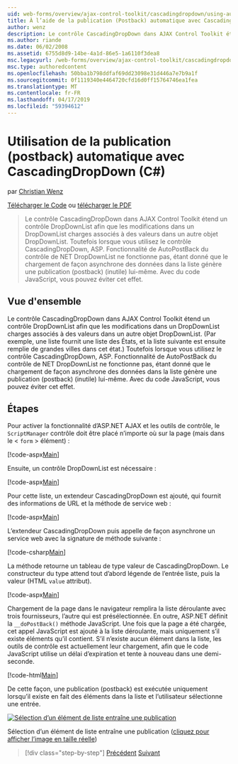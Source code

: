 ```yaml
---
uid: web-forms/overview/ajax-control-toolkit/cascadingdropdown/using-auto-postback-with-cascadingdropdown-cs
title: À l’aide de la publication (Postback) automatique avec CascadingDropDown (c#) | Microsoft Docs
author: wenz
description: Le contrôle CascadingDropDown dans AJAX Control Toolkit étend un contrôle DropDownList afin que les modifications dans un DropDownList charges associés à des valeurs dans anoth...
ms.author: riande
ms.date: 06/02/2008
ms.assetid: 6755d8d9-14be-4a1d-86e5-1a6110f3dea8
msc.legacyurl: /web-forms/overview/ajax-control-toolkit/cascadingdropdown/using-auto-postback-with-cascadingdropdown-cs
msc.type: authoredcontent
ms.openlocfilehash: 50bba1b798ddfaf69dd23098e31d446a7e7b9a1f
ms.sourcegitcommit: 0f1119340e4464720cfd16d0ff15764746ea1fea
ms.translationtype: MT
ms.contentlocale: fr-FR
ms.lasthandoff: 04/17/2019
ms.locfileid: "59394612"
---
```

# <a name="using-auto-postback-with-cascadingdropdown-c"></a>Utilisation de la publication (postback) automatique avec CascadingDropDown (C#)

par [Christian Wenz](https://github.com/wenz)

[Télécharger le Code](http://download.microsoft.com/download/9/0/7/907760b1-2c60-4f81-aeb6-ca416a573b0d/cascadingdropdown3.cs.zip) ou [télécharger le PDF](http://download.microsoft.com/download/2/d/c/2dc10e34-6983-41d4-9c08-f78f5387d32b/cascadingdropdown3CS.pdf)

> Le contrôle CascadingDropDown dans AJAX Control Toolkit étend un contrôle DropDownList afin que les modifications dans un DropDownList charges associés à des valeurs dans un autre objet DropDownList. Toutefois lorsque vous utilisez le contrôle CascadingDropDown, ASP. Fonctionnalité de AutoPostBack du contrôle de NET DropDownList ne fonctionne pas, étant donné que le chargement de façon asynchrone des données dans la liste génère une publication (postback) (inutile) lui-même. Avec du code JavaScript, vous pouvez éviter cet effet.


## <a name="overview"></a>Vue d'ensemble

Le contrôle CascadingDropDown dans AJAX Control Toolkit étend un contrôle DropDownList afin que les modifications dans un DropDownList charges associés à des valeurs dans un autre objet DropDownList. (Par exemple, une liste fournit une liste des États, et la liste suivante est ensuite remplie de grandes villes dans cet état.) Toutefois lorsque vous utilisez le contrôle CascadingDropDown, ASP. Fonctionnalité de AutoPostBack du contrôle de NET DropDownList ne fonctionne pas, étant donné que le chargement de façon asynchrone des données dans la liste génère une publication (postback) (inutile) lui-même. Avec du code JavaScript, vous pouvez éviter cet effet.

## <a name="steps"></a>Étapes

Pour activer la fonctionnalité d’ASP.NET AJAX et les outils de contrôle, le `ScriptManager` contrôle doit être placé n’importe où sur la page (mais dans le &lt; `form` &gt; élément) :

[!code-aspx[Main](using-auto-postback-with-cascadingdropdown-cs/samples/sample1.aspx)]

Ensuite, un contrôle DropDownList est nécessaire :

[!code-aspx[Main](using-auto-postback-with-cascadingdropdown-cs/samples/sample2.aspx)]

Pour cette liste, un extendeur CascadingDropDown est ajouté, qui fournit des informations de URL et la méthode de service web :

[!code-aspx[Main](using-auto-postback-with-cascadingdropdown-cs/samples/sample3.aspx)]

L’extendeur CascadingDropDown puis appelle de façon asynchrone un service web avec la signature de méthode suivante :

[!code-csharp[Main](using-auto-postback-with-cascadingdropdown-cs/samples/sample4.cs)]

La méthode retourne un tableau de type valeur de CascadingDropDown. Le constructeur du type attend tout d’abord légende de l’entrée liste, puis la valeur (HTML `value` attribut).

[!code-aspx[Main](using-auto-postback-with-cascadingdropdown-cs/samples/sample5.aspx)]

Chargement de la page dans le navigateur remplira la liste déroulante avec trois fournisseurs, l’autre qui est présélectionnée. En outre, ASP.NET définit la `__doPostBack()` méthode JavaScript. Une fois que la page a été chargée, cet appel JavaScript est ajouté à la liste déroulante, mais uniquement s’il existe éléments qu’il contient. S’il n’existe aucun élément dans la liste, les outils de contrôle est actuellement leur chargement, afin que le code JavaScript utilise un délai d’expiration et tente à nouveau dans une demi-seconde.

[!code-html[Main](using-auto-postback-with-cascadingdropdown-cs/samples/sample6.html)]

De cette façon, une publication (postback) est exécutée uniquement lorsqu’il existe en fait des éléments dans la liste et l’utilisateur sélectionne une entrée.


[![Sélection d’un élément de liste entraîne une publication](using-auto-postback-with-cascadingdropdown-cs/_static/image2.png)](using-auto-postback-with-cascadingdropdown-cs/_static/image1.png)

Sélection d’un élément de liste entraîne une publication ([cliquez pour afficher l’image en taille réelle](using-auto-postback-with-cascadingdropdown-cs/_static/image3.png))

> [!div class="step-by-step"]
> [Précédent](presetting-list-entries-with-cascadingdropdown-cs.md)
> [Suivant](filling-a-list-using-cascadingdropdown-vb.md)
